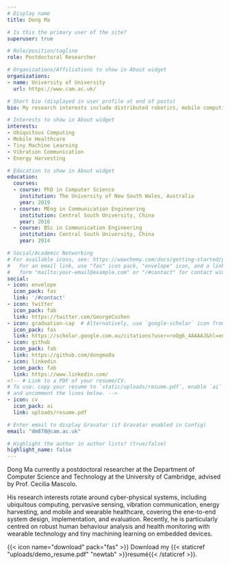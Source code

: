 ```yaml
---
# Display name
title: Dong Ma

# Is this the primary user of the site?
superuser: true

# Role/position/tagline
role: Postdoctoral Researcher

# Organizations/Affiliations to show in About widget
organizations:
- name: University of University
  url: https://www.cam.ac.uk/

# Short bio (displayed in user profile at end of posts)
bio: My research interests include distributed robotics, mobile computing and programmable matter.

# Interests to show in About widget
interests:
- Ubiquitous Computing
- Mobile Healthcare
- Tiny Machine Learning
- Vibration Communication
- Energy Harvesting

# Education to show in About widget
education:
  courses:
  - course: PhD in Computer Science
    institution: The University of New South Wales, Australia
    year: 2019
  - course: MEng in Communication Engineering
    institution: Central South University, China
    year: 2016
  - course: BSc in Communication Engineering
    institution: Central South University, China
    year: 2014

# Social/Academic Networking
# For available icons, see: https://wowchemy.com/docs/getting-started/page-builder/#icons
#   For an email link, use "fas" icon pack, "envelope" icon, and a link in the
#   form "mailto:your-email@example.com" or "/#contact" for contact widget.
social:
- icon: envelope
  icon_pack: fas
  link: '/#contact'
- icon: twitter
  icon_pack: fab
  link: https://twitter.com/GeorgeCushen
- icon: graduation-cap  # Alternatively, use `google-scholar` icon from `ai` icon pack
  icon_pack: fas
  link: https://scholar.google.com.au/citations?user=roQg6_4AAAAJ&hl=en
- icon: github
  icon_pack: fab
  link: https://github.com/dongma0a
- icon: linkedin
  icon_pack: fab
  link: https://www.linkedin.com/
<!-- # Link to a PDF of your resume/CV.
# To use: copy your resume to `static/uploads/resume.pdf`, enable `ai` icons in `params.toml`, 
# and uncomment the lines below. -->
- icon: cv
  icon_pack: ai
  link: uploads/resume.pdf

# Enter email to display Gravatar (if Gravatar enabled in Config)
email: "dm878@cam.ac.uk"

# Highlight the author in author lists? (true/false)
highlight_name: false
---
```


Dong Ma currently a postdoctoral researcher at the Department of Computer Science and Technology at the University of Cambridge, advised by Prof. Cecilia Mascolo. 

His research interests rotate around cyber-physical systems, including ubiquitous computing, pervasive sensing, vibration communication, energy harvesting, and mobile and wearable healthcare, covering the ene-to-end system design, implementation, and evaluation. Recently, he is particularly centred on robust human behaviour analysis and health monitoring with wearable technology and tiny machining learning on embedded devices.

{{< icon name="download" pack="fas" >}} Download my {{< staticref "uploads/demo_resume.pdf" "newtab" >}}resumé{{< /staticref >}}.
